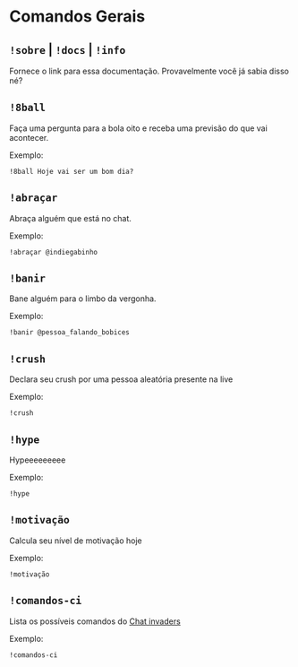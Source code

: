 # Comandos Gerais

## `!sobre` | `!docs` | `!info`

Fornece o link para essa documentação. Provavelmente você já sabia disso né?

## `!8ball`

Faça uma pergunta para a bola oito e receba uma previsão do que vai acontecer. 

Exemplo:

`!8ball Hoje vai ser um bom dia?`

## `!abraçar`

Abraça alguém que está no chat.

Exemplo:

`!abraçar @indiegabinho`

## `!banir`

Bane alguém para o limbo da vergonha.

Exemplo:

`!banir @pessoa_falando_bobices`

## `!crush`

Declara seu crush por uma pessoa aleatória presente na live

Exemplo:

`!crush`

## `!hype`

Hypeeeeeeeee

Exemplo:

`!hype`

## `!motivação`

Calcula seu nível de motivação hoje

Exemplo:

`!motivação`

## `!comandos-ci`

Lista os possíveis comandos do [Chat invaders](../games/chat-invaders/index.md)

Exemplo:

`!comandos-ci`